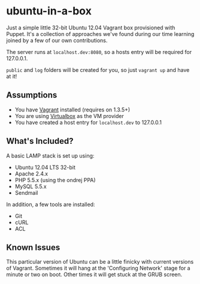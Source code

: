 ubuntu-in-a-box
===============

Just a simple little 32-bit Ubuntu 12.04 Vagrant box provisioned with Puppet. It's a collection of approaches we've found during our time learning joined by a few of our own contributions.

The server runs at `localhost.dev:8080`, so a hosts entry will be required for 127.0.0.1.

`public` and `log` folders will be created for you, so just `vagrant up` and have at it!

Assumptions
---------------
* You have [Vagrant](http://vagrantup.com/) installed (requires on 1.3.5+)
* You are using [Virtualbox](https://www.virtualbox.org/) as the VM provider
* You have created a host entry for `localhost.dev` to 127.0.0.1

What's Included?
---------------

A basic LAMP stack is set up using:

* Ubuntu 12.04 LTS 32-bit
* Apache 2.4.x
* PHP 5.5.x (using the ondrej PPA)
* MySQL 5.5.x
* Sendmail

In addition, a few tools are installed:

* Git
* cURL
* ACL

Known Issues
---------------

This particular version of Ubuntu can be a little finicky with current versions of Vagrant. Sometimes it will hang at the 'Configuring Network' stage for a minute or two on boot. Other times it will get stuck at the GRUB screen.
